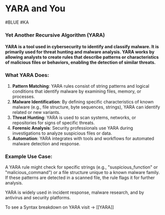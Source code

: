 # YARA and You 

#BLUE #KA 
### Yet Another Recursive Algorithm (YARA)
#### YARA is a tool used in cybersecurity to identify and classify malware. It is primarily used for threat hunting and malware analysis. YARA works by allowing analysts to create **rules** that describe patterns or characteristics of malicious files or behaviors, enabling the detection of similar threats.

### What YARA Does:

1. **Pattern Matching**: YARA rules consist of string patterns and logical conditions that identify malware by examining files, memory, or processes.
2. **Malware Identification**: By defining specific characteristics of known malware (e.g., file structure, byte sequences, strings), YARA can identify related or new variants.
3. **Threat Hunting**: YARA is used to scan systems, networks, or repositories for signs of specific threats.
4. **Forensic Analysis**: Security professionals use YARA during investigations to analyze suspicious files or data.
5. **Automation**: YARA integrates with tools and workflows for automated malware detection and response.

### Example Use Case:

A YARA rule might check for specific strings (e.g., "suspicious_function" or "malicious_command") or a file structure unique to a known malware family. If these patterns are detected in a scanned file, the rule flags it for further analysis.

YARA is widely used in incident response, malware research, and by antivirus and security platforms.

To see a Syntax breakdown on YARA visit -> [[YARA]]